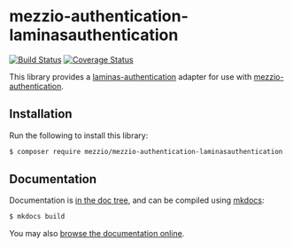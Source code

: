 # mezzio-authentication-laminasauthentication

[![Build Status](https://travis-ci.com/mezzio/mezzio-authentication-laminasauthentication.svg?branch=master)](https://travis-ci.com/mezzio/mezzio-authentication-laminasauthentication)
[![Coverage Status](https://coveralls.io/repos/github/mezzio/mezzio-authentication-laminasauthentication/badge.svg?branch=master)](https://coveralls.io/github/mezzio/mezzio-authentication-laminasauthentication?branch=master)

This library provides a [laminas-authentication](https://docs.laminas.dev/laminas-authentication)
adapter for use with [mezzio-authentication](https://docs.mezzio.dev/mezzio-authentication).

## Installation

Run the following to install this library:

```bash
$ composer require mezzio/mezzio-authentication-laminasauthentication
```

## Documentation

Documentation is [in the doc tree](docs/book/), and can be compiled using [mkdocs](https://www.mkdocs.org):

```bash
$ mkdocs build
```

You may also [browse the documentation online](https://docs.mezzio.dev/mezzio-authentication-laminasauthentication/).
